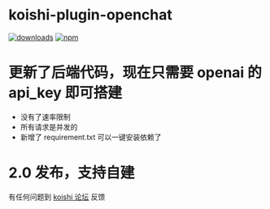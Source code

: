 # koishi-plugin-openchat
[![downloads](https://img.shields.io/npm/dm/koishi-plugin-openchat?style=flat-square)](https://www.npmjs.com/package/koishi-plugin-openchat)
[![npm](https://img.shields.io/npm/v/koishi-plugin-openchat?style=flat-square)](https://www.npmjs.com/package/koishi-plugin-openchat)

# 更新了后端代码，现在只需要 openai 的 api_key 即可搭建
- 没有了速率限制
- 所有请求是并发的
- 新增了 requirement.txt 可以一键安装依赖了

# 2.0 发布，支持自建

有任何问题到 [koishi 论坛](https://forum.koishi.xyz/t/topic/59) 反馈
